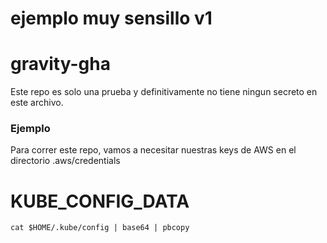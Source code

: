 # ejemplo muy sensillo v1

# gravity-gha

Este repo es solo una prueba y definitivamente no tiene ningun secreto en este archivo.

### Ejemplo

Para correr este repo, vamos a necesitar nuestras keys de AWS en el directorio .aws/credentials

 


# KUBE_CONFIG_DATA
```
cat $HOME/.kube/config | base64 | pbcopy
```